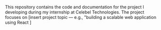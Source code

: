 This repository contains the code and documentation for the project I developing during my internship at Celebel Technologies. The project focuses on [insert project topic — e.g., "building a scalable web application using React ]
